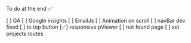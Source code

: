 To do at the end ✅

[ ] GA
[ ] Google insights
[ ] EmailJs
[ ] Animation on scroll
[ ] navBar dev fixed
[ ] to top button
[✅] responsive pViewer
[ ] not found page
[ ] set projects routes
